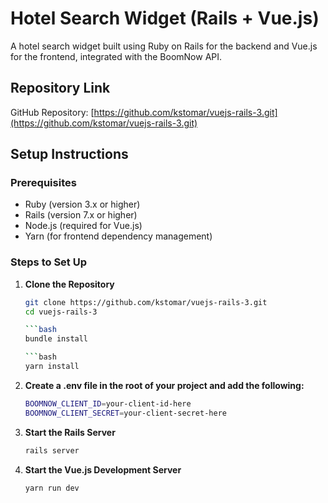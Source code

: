 # Hotel Search Widget (Rails + Vue.js)

A hotel search widget built using Ruby on Rails for the backend and Vue.js for the frontend, integrated with the BoomNow API.

## Repository Link

GitHub Repository: [https://github.com/kstomar/vuejs-rails-3.git](https://github.com/kstomar/vuejs-rails-3.git)

## Setup Instructions

### Prerequisites

- Ruby (version 3.x or higher)
- Rails (version 7.x or higher)
- Node.js (required for Vue.js)
- Yarn (for frontend dependency management)

### Steps to Set Up

1. **Clone the Repository**

   ```bash
   git clone https://github.com/kstomar/vuejs-rails-3.git
   cd vuejs-rails-3

   ```bash
   bundle install

   ```bash
   yarn install

2. **Create a .env file in the root of your project and add the following:**   

   ```bash
   BOOMNOW_CLIENT_ID=your-client-id-here
   BOOMNOW_CLIENT_SECRET=your-client-secret-here


3. **Start the Rails Server**

   ```bash
   rails server

4. **Start the Vue.js Development Server**

    ```bash
    yarn run dev








